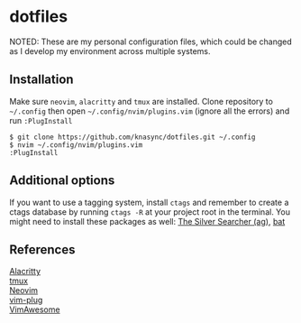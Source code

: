 # dotfiles
NOTED: These are my personal configuration files, which could be changed as I develop my environment across multiple systems.

## Installation
Make sure `neovim`, `alacritty` and `tmux` are installed. Clone repository to `~/.config` then open `~/.config/nvim/plugins.vim` (ignore all the errors) and run `:PlugInstall`
```shell script
$ git clone https://github.com/knasync/dotfiles.git ~/.config
$ nvim ~/.config/nvim/plugins.vim
:PlugInstall
```

## Additional options
If you want to use a tagging system, install `ctags` and remember to create a ctags database by running `ctags -R` at your project root in the terminal.
You might need to install these packages as well: [The Silver Searcher (ag)](https://github.com/ggreer/the_silver_searcher), [bat](https://github.com/sharkdp/bat)

## References
[Alacritty](https://github.com/alacritty/alacritty)\
[tmux](https://github.com/tmux/tmux)\
[Neovim](https://neovim.io/)\
[vim-plug](https://github.com/junegunn/vim-plug)\
[VimAwesome](https://vimawesome.com/)
